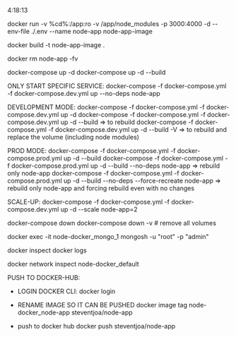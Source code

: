 4:18:13

docker run -v %cd%\:/app:ro -v /app/node_modules -p 3000:4000 -d --env-file ./.env --name node-app node-app-image

docker build -t node-app-image .

docker rm node-app -fv

docker-compose up -d
docker-compose up -d --build

ONLY START SPECIFIC SERVICE:
docker-compose -f docker-compose.yml -f docker-compose.dev.yml up --no-deps node-app

DEVELOPMENT MODE:
docker-compose -f docker-compose.yml -f docker-compose.dev.yml up -d
docker-compose -f docker-compose.yml -f docker-compose.dev.yml up -d --build => to rebuild
docker-compose -f docker-compose.yml -f docker-compose.dev.yml up -d --build -V => to rebuild and replace the volume (including node modules)

PROD MODE:
docker-compose -f docker-compose.yml -f docker-compose.prod.yml up -d --build
docker-compose -f docker-compose.yml -f docker-compose.prod.yml up -d --build --no-deps node-app => rebuild only node-app
docker-compose -f docker-compose.yml -f docker-compose.prod.yml up -d --build --no-deps --force-recreate node-app => rebuild only node-app and forcing rebuild even with no changes

SCALE-UP:
docker-compose -f docker-compose.yml -f docker-compose.dev.yml up -d --scale node-app=2

docker-compose down
docker-compose down -v   # remove all volumes


docker exec -it node-docker_mongo_1 mongosh -u "root" -p "admin"

docker inspect <container-name>
docker logs <container-name>

docker network inspect node-docker_default


PUSH TO DOCKER-HUB:
- LOGIN DOCKER CLI:
docker login

- RENAME IMAGE SO IT CAN BE PUSHED
docker image tag node-docker_node-app steventjoa/node-app

- push to docker hub
docker push steventjoa/node-app